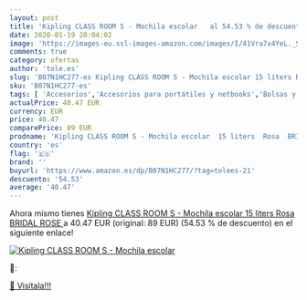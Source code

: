 ```yaml
---
layout: post
title: 'Kipling CLASS ROOM S - Mochila escolar   al 54.53 % de descuento'
date: 2020-01-19 20:04:02
image: 'https://images-eu.ssl-images-amazon.com/images/I/41Vra7x4YeL._SL400_.jpg'
comments: true
category: ofertas
author: 'tole.es'
slug: 'B07N1HC277-es Kipling CLASS ROOM S - Mochila escolar 15 liters Rosa...'
sku: 'B07N1HC277-es'
tags: [ 'Accesorios','Accesorios para portátiles y netbooks','Bolsas y fundas para portátiles y netbooks','Informática','Mochilas para portátiles y netbooks','escolar','mochila', ]
actualPrice: 40.47 EUR
currency: EUR
price: 40.47
comparePrice: 89 EUR
prodname: 'Kipling CLASS ROOM S - Mochila escolar  15 liters  Rosa  BRIDAL ROSE '
country: 'es'
flag: '🇪🇸'
brand: ''
buyurl: 'https://www.amazon.es/dp/B07N1HC277/?tag=tolees-21'
descuento: '54.53'
average: '40.47'
---
```


Ahora mismo tienes [Kipling CLASS ROOM S - Mochila escolar  15 liters  Rosa  BRIDAL ROSE ](https://www.amazon.es/dp/B07N1HC277/?tag=tolees-21) a 40.47 EUR (original: 89 EUR) (54.53 %  de descuento) en el siguiente enlace!

[![Kipling CLASS ROOM S - Mochila escolar  ](https://images-eu.ssl-images-amazon.com/images/I/41Vra7x4YeL._SL400_.jpg)](https://www.amazon.es/dp/B07N1HC277/?tag=tolees-21)

🔎:


[🛒 Visítala!!!](https://www.amazon.es/dp/B07N1HC277/?tag=tolees-21)

